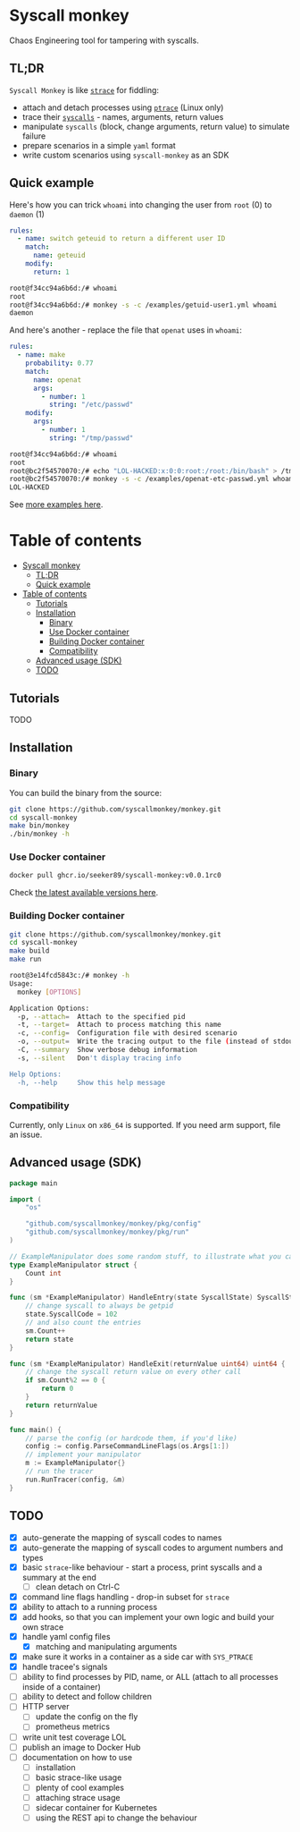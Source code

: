 # Syscall monkey

Chaos Engineering tool for tampering with syscalls.

## TL;DR

`Syscall Monkey` is like [`strace`](https://man7.org/linux/man-pages/man1/strace.1.html) for fiddling:

- attach and detach processes using [`ptrace`](https://man7.org/linux/man-pages/man2/ptrace.2.html) (Linux only)
- trace their [`syscalls`](https://man7.org/linux/man-pages/man2/syscalls.2.html) - names, arguments, return values
- manipulate `syscalls` (block, change arguments, return value) to simulate failure
- prepare scenarios in a simple `yaml` format
- write custom scenarios using `syscall-monkey` as an SDK

## Quick example

Here's how you can trick `whoami` into changing the user from `root` (0) to `daemon` (1)

```yaml
rules:
  - name: switch geteuid to return a different user ID
    match:
      name: geteuid
    modify:
      return: 1
```

```sh
root@f34cc94a6b6d:/# whoami
root
root@f34cc94a6b6d:/# monkey -s -c /examples/getuid-user1.yml whoami
daemon
```

And here's another - replace the file that `openat` uses in `whoami`:

```yaml
rules:
  - name: make
    probability: 0.77
    match:
      name: openat
      args:
        - number: 1
          string: "/etc/passwd"
    modify:
      args:
        - number: 1
          string: "/tmp/passwd"
```

```sh
root@f34cc94a6b6d:/# whoami
root
root@bc2f54570070:/# echo "LOL-HACKED:x:0:0:root:/root:/bin/bash" > /tmp/passwd
root@bc2f54570070:/# monkey -s -c /examples/openat-etc-passwd.yml whoami
LOL-HACKED
```

See [more examples here](./examples).

# Table of contents
- [Syscall monkey](#syscall-monkey)
  - [TL;DR](#tldr)
  - [Quick example](#quick-example)
- [Table of contents](#table-of-contents)
  - [Tutorials](#tutorials)
  - [Installation](#installation)
    - [Binary](#binary)
    - [Use Docker container](#use-docker-container)
    - [Building Docker container](#building-docker-container)
    - [Compatibility](#compatibility)
  - [Advanced usage (SDK)](#advanced-usage-sdk)
  - [TODO](#todo)


## Tutorials

TODO


## Installation

### Binary

You can build the binary from the source:

```sh
git clone https://github.com/syscallmonkey/monkey.git
cd syscall-monkey
make bin/monkey
./bin/monkey -h
```

### Use Docker container

```sh
docker pull ghcr.io/seeker89/syscall-monkey:v0.0.1rc0
```

Check [the latest available versions here](https://github.com/syscallmonkey/monkey/pkgs/container/syscall-monkey).


### Building Docker container

```sh
git clone https://github.com/syscallmonkey/monkey.git
cd syscall-monkey
make build
make run

root@3e14fcd5843c:/# monkey -h
Usage:
  monkey [OPTIONS]

Application Options:
  -p, --attach=  Attach to the specified pid
  -t, --target=  Attach to process matching this name
  -c, --config=  Configuration file with desired scenario
  -o, --output=  Write the tracing output to the file (instead of stdout)
  -C, --summary  Show verbose debug information
  -s, --silent   Don't display tracing info

Help Options:
  -h, --help     Show this help message
```

### Compatibility

Currently, only `Linux` on `x86_64` is supported. If you need arm support, file an issue.


## Advanced usage (SDK)

```go
package main

import (
	"os"

	"github.com/syscallmonkey/monkey/pkg/config"
	"github.com/syscallmonkey/monkey/pkg/run"
)

// ExampleManipulator does some random stuff, to illustrate what you can do
type ExampleManipulator struct {
	Count int
}

func (sm *ExampleManipulator) HandleEntry(state SyscallState) SyscallState {
	// change syscall to always be getpid
	state.SyscallCode = 102
	// and also count the entries
	sm.Count++
	return state
}

func (sm *ExampleManipulator) HandleExit(returnValue uint64) uint64 {
	// change the syscall return value on every other call
	if sm.Count%2 == 0 {
		return 0
	}
	return returnValue
}

func main() {
	// parse the config (or hardcode them, if you'd like)
	config := config.ParseCommandLineFlags(os.Args[1:])
	// implement your manipulator
	m := ExampleManipulator{}
	// run the tracer
	run.RunTracer(config, &m)
}
```

## TODO

- [x] auto-generate the mapping of syscall codes to names
- [x] auto-generate the mapping of syscall codes to argument numbers and types
- [x] basic `strace`-like behaviour - start a process, print syscalls and a summary at the end
  - [ ] clean detach on Ctrl-C
- [x] command line flags handling - drop-in subset for `strace`
- [x] ability to attach to a running process
- [x] add hooks, so that you can implement your own logic and build your own strace
- [x] handle yaml config files
  - [x] matching and manipulating arguments
- [x] make sure it works in a container as a side car with `SYS_PTRACE`
- [x] handle tracee's signals
- [ ] ability to find processes by PID, name, or ALL (attach to all processes inside of a container)
- [ ] ability to detect and follow children
- [ ] HTTP server
  - [ ] update the config on the fly
  - [ ] prometheus metrics
- [ ] write unit test coverage LOL
- [ ] publish an image to Docker Hub
- [ ] documentation on how to use
  - [ ] installation
  - [ ] basic strace-like usage
  - [ ] plenty of cool examples
  - [ ] attaching strace usage
  - [ ] sidecar container for Kubernetes
  - [ ] using the REST api to change the behaviour
